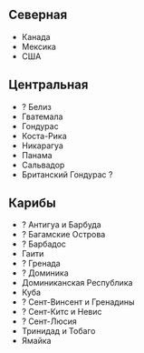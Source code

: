 ## Северная

*   Канада
*   Мексика
*   США

## Центральная

*   ?   Белиз
*   Гватемала
*   Гондурас
*   Коста-Рика
*   Никарагуа
*   Панама
*   Сальвадор
*   Британский Гондурас ?

## Карибы

*   ?   Антигуа и Барбуда
*   ?   Багамские Острова
*   ?   Барбадос
*   Гаити
*   ?   Гренада
*   ?   Доминика
*   Доминиканская Республика
*   Куба
*   ?   Сент-Винсент и Гренадины
*   ?   Сент-Китс и Невис
*   ?   Сент-Люсия
*   Тринидад и Тобаго
*   Ямайка
